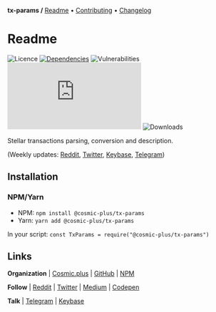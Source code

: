 **tx-params /**
[Readme](https://cosmic.plus/#view:js-tx-params)
• [Contributing](https://cosmic.plus/#view:js-tx-params/CONTRIBUTING)
• [Changelog](https://cosmic.plus/#view:js-tx-params/CHANGELOG)

# Readme

![Licence](https://img.shields.io/github/license/cosmic-plus/js-tx-params.svg)
[![Dependencies](https://badgen.net/david/dep/cosmic-plus/js-tx-params)](https://david-dm.org/cosmic-plus/js-tx-params)
![Vulnerabilities](https://snyk.io/test/npm/@cosmic-plus/tx-params/badge.svg)
![Bundle](https://badgen.net/badgesize/gzip/cosmic-plus/js-tx-params-web/master/tx-params.js?label=bundle)
![Downloads](https://badgen.net/npm/dt/@cosmic-plus/tx-params)

Stellar transactions parsing, conversion and description.

(Weekly updates: [Reddit](https://reddit.com/r/cosmic_plus),
[Twitter](https://twitter.com/cosmic_plus),
[Keybase](https://keybase.io/team/cosmic_plus),
[Telegram](https://t.me/cosmic_plus))

## Installation

### NPM/Yarn

- NPM: `npm install @cosmic-plus/tx-params`
- Yarn: `yarn add @cosmic-plus/tx-params`

In your script: `const TxParams = require("@cosmic-plus/tx-params")`

## Links

**Organization** | [Cosmic.plus](https://cosmic.plus/) | [GitHub](https://git.cosmic.plus) | [NPM](https://www.npmjs.com/search?q=cosmic-plus)

**Follow** | [Reddit](https://reddit.com/r/cosmic_plus) | [Twitter](https://twitter.com/cosmic_plus) | [Medium](https://medium.com/cosmic-plus) | [Codepen](https://codepen.io/cosmic-plus)

**Talk** | [Telegram](https://t.me/cosmic_plus) | [Keybase](https://keybase.io/team/cosmic_plus)
